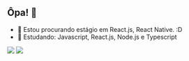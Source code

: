 ## Ôpa! 👋

- 🔭 Estou procurando estágio em React.js, React Native. :D
- 🌱 Estudando: Javascript, React.js, Node.js e Typescript


[<img src="https://img.shields.io/badge/linkedin-%230077B5.svg?&style=for-the-badge&logo=linkedin&logoColor=white" />](https://linkedin.com/in/pedropaulodf)
[<img src="https://img.shields.io/badge/gmail-%23D14836.svg?&style=for-the-badge&logo=gmail&logoColor=white" />](mailto:pedropaulotj@gmail.com)
